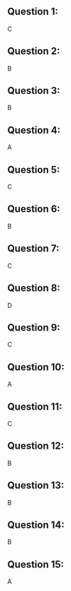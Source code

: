 ## Question 1: 
C
## Question 2:
B
## Question 3:
B
## Question 4:
A
## Question 5:
C
## Question 6:
B
## Question 7:
C
## Question 8:
D
## Question 9:
C
## Question 10:
A
## Question 11:
C
## Question 12:
B
## Question 13:
B
## Question 14:
B
## Question 15:
A